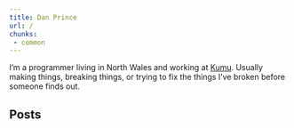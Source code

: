 ```yaml
---
title: Dan Prince
url: /
chunks:
 - common
---
```


I’m a programmer living in North Wales and working at [Kumu][1]. Usually making things, breaking things, or trying to fix the things I’ve broken before someone finds out.

## Posts

[1]: https://kumu.io
